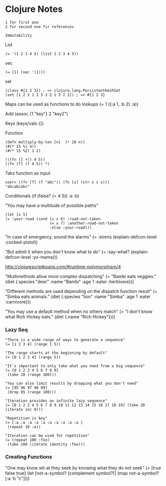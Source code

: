 # Clojure Notes
	1 for first one 
	2 for second one fir references

	Immutability
List

	(= '(1 2 3 4 5) (list 1 2 3 4 5))

vec 

	(= [1] (vec '(1)))

set

	(class #{1 2 3}) ; => clojure.lang.PersistentHashSet
	(set [1 2 3 1 2 3 3 2 1 3 2 1]) ; => #{1 2 3}

Maps can be used as functions to do lookups
(= 1 ({:a 1, :b 2} :a))

Add
	(assoc {1 "key"} 2 "key2")

Keys
	(keys/vals {})

Function 

	(defn multiply-by-ten [n]  (* 10 n))
	(#(* 15 %) 4))
	(#(* 15 %2) 1 2)

	(((fn [] +)) 4 5))
	((fn [f] (f 4 5)) *)

Taks function as input

	user> ((fn [f] (f "abc")) (fn [s] (str s s s)))
	"abcabcabc"

Conditionals
	(if (false? (= 4 5)) :a :b)

"You may have a multitude of possible paths"

	(let [x 5]
    (= :your-road (cond (= x 6) :road-not-taken
                        (= x 7) :another-road-not-taken
                        :else :your-road)))


  "In case of emergency, sound the alarms"
  (= :sirens
     (explain-defcon-level :cocked-pistol))

  "But admit it when you don't know what to do"
  (= :say-what?
     (explain-defcon-level :yo-mama)))


http://clojurescriptkoans.com/#runtime-polymorphism/4

"Multimethods allow more complex dispatching"
	(= "Bambi eats veggies."
	 (diet {:species "deer" :name "Bambi" :age 1 :eater :herbivore}))

"Different methods are used depending on the dispatch function result"
	(= "Simba eats animals."
	 (diet {:species "lion" :name "Simba" :age 1 :eater :carnivore}))

"You may use a default method when no others match"
	(= "I don't know what Rich Hickey eats."
	 (diet {:name "Rich Hickey"})))


### Lazy Seq

	"There is a wide range of ways to generate a sequence"
	(= [1 2 3 4] (range 1 5))

	"The range starts at the beginning by default"
	(= [0 1 2 3 4] (range 5))

	"It's important to only take what you need from a big sequence"
	(= [0 1 2 3 4 5 6 7 8 9]
	 (take 10 (range 100)))

	"You can also limit results by dropping what you don't need"
	(= [95 96 97 98 99]
	 (drop 95 (range 100)))

	"Iteration provides an infinite lazy sequence"
	(= [0 1 2 3 4 5 6 7 8 9 10 11 12 13 14 15 16 17 18 19] (take 20 (iterate inc 0)))

	"Repetition is key"
	(= [:a :a :a :a :a :a :a :a :a :a ]
	 (repeat 10 :a))

	"Iteration can be used for repetition"
	(= (repeat 100 :foo)
	 (take 100 (iterate identity :foo)))
     
### Creating Functions

  "One may know wh
  at they seek by knowing what they do not seek"
  (= [true false true] (let [not-a-symbol? (complement symbol?)]
                  (map not-a-symbol? [:a 'b "c"])))
